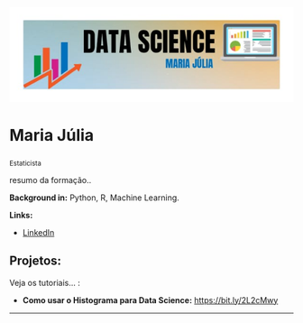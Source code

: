 <p align="center">
  <img src="banner.jpeg" >
</p>

# Maria Júlia
<sub>Estaticista </sub>

resumo da formação..

**Background in:** Python, R, Machine Learning.

**Links:**
* [LinkedIn](https://www.linkedin.com/in/mariajuliang)


## Projetos:
Veja os tutoriais... :

* **Como usar o Histograma para Data Science:** https://bit.ly/2L2cMwy


---
